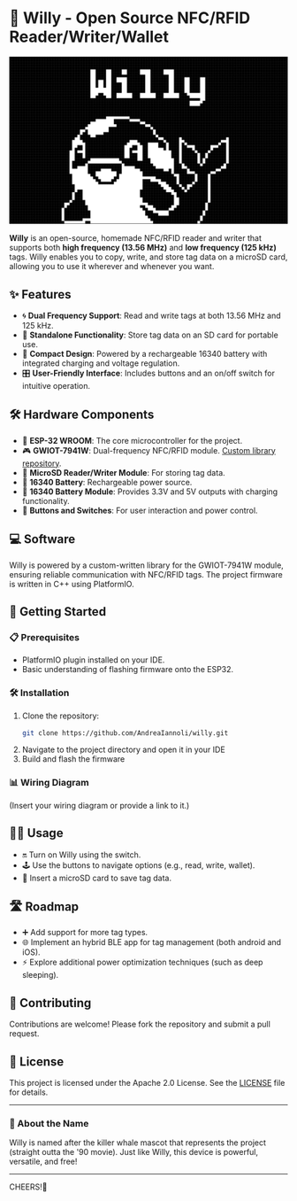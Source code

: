 # 🐳 Willy - Open Source NFC/RFID Reader/Writer/Wallet

![Willy Mascot - Killer Whale](./img/willy_logo.png)

**Willy** is an open-source, homemade NFC/RFID reader and writer that supports both **high frequency (13.56 MHz)** and **low frequency (125 kHz)** tags. Willy enables you to copy, write, and store tag data on a microSD card, allowing you to use it wherever and whenever you want.

## ✨ Features
- 🌀 **Dual Frequency Support**: Read and write tags at both 13.56 MHz and 125 kHz.
- 📂 **Standalone Functionality**: Store tag data on an SD card for portable use.
- 🔋 **Compact Design**: Powered by a rechargeable 16340 battery with integrated charging and voltage regulation.
- 🎛️ **User-Friendly Interface**: Includes buttons and an on/off switch for intuitive operation.

## 🛠️ Hardware Components
- 📡 **ESP-32 WROOM**: The core microcontroller for the project.
- 🎮 **GWIOT-7941W**: Dual-frequency NFC/RFID module. [Custom library repository](https://github.com/AndreaIannoli/GWIOT-7941w).
- 💾 **MicroSD Reader/Writer Module**: For storing tag data.
- 🔋 **16340 Battery**: Rechargeable power source.
- 🔌 **16340 Battery Module**: Provides 3.3V and 5V outputs with charging functionality.
- 🔘 **Buttons and Switches**: For user interaction and power control.

## 💻 Software
Willy is powered by a custom-written library for the GWIOT-7941W module, ensuring reliable communication with NFC/RFID tags. The project firmware is written in C++ using PlatformIO.

## 🚀 Getting Started
### 📋 Prerequisites
- PlatformIO plugin installed on your IDE.
- Basic understanding of flashing firmware onto the ESP32.

### 🛠️ Installation
1. Clone the repository:
   ```bash
   git clone https://github.com/AndreaIannoli/willy.git
   ```
2. Navigate to the project directory and open it in your IDE
3. Build and flash the firmware

### 📊 Wiring Diagram
(Insert your wiring diagram or provide a link to it.)

## 🏃‍♂️ Usage
- 🔛 Turn on Willy using the switch.
- 🕹️ Use the buttons to navigate options (e.g., read, write, wallet).
- 💾 Insert a microSD card to save tag data.

## 🛣️ Roadmap
- ➕ Add support for more tag types.
- 🌐 Implement an hybrid BLE app for tag management (both android and iOS).
- ⚡ Explore additional power optimization techniques (such as deep sleeping).

## 🤝 Contributing
Contributions are welcome! Please fork the repository and submit a pull request.

## 📜 License
This project is licensed under the Apache 2.0 License. See the [LICENSE](LICENSE) file for details.

---

### 🌊 About the Name
Willy is named after the killer whale mascot that represents the project (straight outta the '90 movie). Just like Willy, this device is powerful, versatile, and free!

---

CHEERS!🍻
